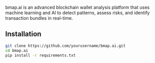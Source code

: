 bmap.ai is an advanced blockchain wallet analysis platform that uses machine learning and AI to detect patterns, assess risks, and identify transaction bundles in real-time.

## Installation

```bash
git clone https://github.com/yourusername/bmap.ai.git
cd bmap.ai
pip install -r requirements.txt
```
